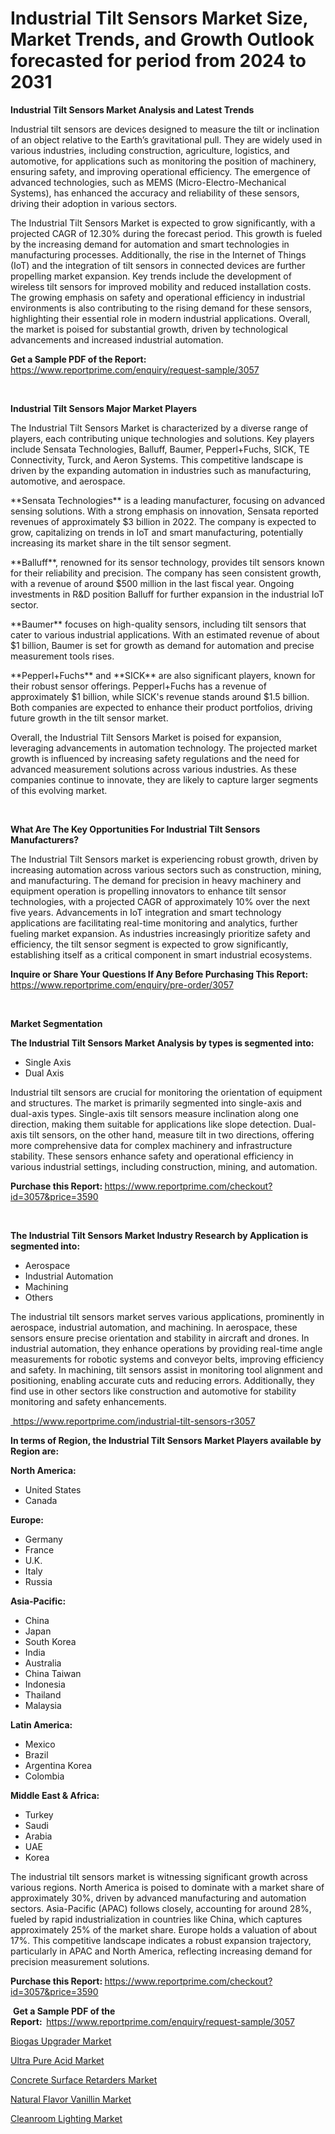 <p><h1>Industrial Tilt Sensors Market Size, Market Trends, and Growth Outlook forecasted for period from 2024 to 2031</h1></p><p><strong>Industrial Tilt Sensors Market Analysis and Latest Trends</strong></p>
<p><p>Industrial tilt sensors are devices designed to measure the tilt or inclination of an object relative to the Earth’s gravitational pull. They are widely used in various industries, including construction, agriculture, logistics, and automotive, for applications such as monitoring the position of machinery, ensuring safety, and improving operational efficiency. The emergence of advanced technologies, such as MEMS (Micro-Electro-Mechanical Systems), has enhanced the accuracy and reliability of these sensors, driving their adoption in various sectors.</p><p>The Industrial Tilt Sensors Market is expected to grow significantly, with a projected CAGR of 12.30% during the forecast period. This growth is fueled by the increasing demand for automation and smart technologies in manufacturing processes. Additionally, the rise in the Internet of Things (IoT) and the integration of tilt sensors in connected devices are further propelling market expansion. Key trends include the development of wireless tilt sensors for improved mobility and reduced installation costs. The growing emphasis on safety and operational efficiency in industrial environments is also contributing to the rising demand for these sensors, highlighting their essential role in modern industrial applications. Overall, the market is poised for substantial growth, driven by technological advancements and increased industrial automation.</p></p>
<p><strong>Get a Sample PDF of the Report:&nbsp;</strong> <a href="https://www.reportprime.com/enquiry/request-sample/3057">https://www.reportprime.com/enquiry/request-sample/3057</a></p>
<p>&nbsp;</p>
<p><strong>Industrial Tilt Sensors Major Market Players</strong></p>
<p><p>The Industrial Tilt Sensors Market is characterized by a diverse range of players, each contributing unique technologies and solutions. Key players include Sensata Technologies, Balluff, Baumer, Pepperl+Fuchs, SICK, TE Connectivity, Turck, and Aeron Systems. This competitive landscape is driven by the expanding automation in industries such as manufacturing, automotive, and aerospace.</p><p>**Sensata Technologies** is a leading manufacturer, focusing on advanced sensing solutions. With a strong emphasis on innovation, Sensata reported revenues of approximately $3 billion in 2022. The company is expected to grow, capitalizing on trends in IoT and smart manufacturing, potentially increasing its market share in the tilt sensor segment.</p><p>**Balluff**, renowned for its sensor technology, provides tilt sensors known for their reliability and precision. The company has seen consistent growth, with a revenue of around $500 million in the last fiscal year. Ongoing investments in R&D position Balluff for further expansion in the industrial IoT sector.</p><p>**Baumer** focuses on high-quality sensors, including tilt sensors that cater to various industrial applications. With an estimated revenue of about $1 billion, Baumer is set for growth as demand for automation and precise measurement tools rises.</p><p>**Pepperl+Fuchs** and **SICK** are also significant players, known for their robust sensor offerings. Pepperl+Fuchs has a revenue of approximately $1 billion, while SICK's revenue stands around $1.5 billion. Both companies are expected to enhance their product portfolios, driving future growth in the tilt sensor market.</p><p>Overall, the Industrial Tilt Sensors Market is poised for expansion, leveraging advancements in automation technology. The projected market growth is influenced by increasing safety regulations and the need for advanced measurement solutions across various industries. As these companies continue to innovate, they are likely to capture larger segments of this evolving market.</p></p>
<p>&nbsp;</p>
<p><strong>What Are The Key Opportunities For Industrial Tilt Sensors Manufacturers?</strong></p>
<p><p>The Industrial Tilt Sensors market is experiencing robust growth, driven by increasing automation across various sectors such as construction, mining, and manufacturing. The demand for precision in heavy machinery and equipment operation is propelling innovators to enhance tilt sensor technologies, with a projected CAGR of approximately 10% over the next five years. Advancements in IoT integration and smart technology applications are facilitating real-time monitoring and analytics, further fueling market expansion. As industries increasingly prioritize safety and efficiency, the tilt sensor segment is expected to grow significantly, establishing itself as a critical component in smart industrial ecosystems.</p></p>
<p><strong>Inquire or Share Your Questions If Any Before Purchasing This Report:</strong> <a href="https://www.reportprime.com/enquiry/pre-order/3057">https://www.reportprime.com/enquiry/pre-order/3057</a></p>
<p>&nbsp;</p>
<p><strong>Market Segmentation</strong></p>
<p><strong>The Industrial Tilt Sensors Market Analysis by types is segmented into:</strong></p>
<p><ul><li>Single Axis</li><li>Dual Axis</li></ul></p>
<p><p>Industrial tilt sensors are crucial for monitoring the orientation of equipment and structures. The market is primarily segmented into single-axis and dual-axis types. Single-axis tilt sensors measure inclination along one direction, making them suitable for applications like slope detection. Dual-axis tilt sensors, on the other hand, measure tilt in two directions, offering more comprehensive data for complex machinery and infrastructure stability. These sensors enhance safety and operational efficiency in various industrial settings, including construction, mining, and automation.</p></p>
<p><strong>Purchase this Report:&nbsp;</strong><a href="https://www.reportprime.com/checkout?id=3057&price=3590">https://www.reportprime.com/checkout?id=3057&price=3590</a></p>
<p>&nbsp;</p>
<p><strong>The Industrial Tilt Sensors Market Industry Research by Application is segmented into:</strong></p>
<p><ul><li>Aerospace</li><li>Industrial Automation</li><li>Machining</li><li>Others</li></ul></p>
<p><p>The industrial tilt sensors market serves various applications, prominently in aerospace, industrial automation, and machining. In aerospace, these sensors ensure precise orientation and stability in aircraft and drones. In industrial automation, they enhance operations by providing real-time angle measurements for robotic systems and conveyor belts, improving efficiency and safety. In machining, tilt sensors assist in monitoring tool alignment and positioning, enabling accurate cuts and reducing errors. Additionally, they find use in other sectors like construction and automotive for stability monitoring and safety enhancements.</p></p>
<p><a href="https://www.reportprime.com/industrial-tilt-sensors-r3057">&nbsp;https://www.reportprime.com/industrial-tilt-sensors-r3057</a></p>
<p><strong>In terms of Region, the Industrial Tilt Sensors Market Players available by Region are:</strong></p>
<p>
    <p> <strong> North America: </strong>
        <ul>
            <li>United States</li>
            <li>Canada</li>
        </ul>
        </p> 
    <p> <strong> Europe: </strong>
        <ul>
            <li>Germany</li>
            <li>France</li>
            <li>U.K.</li>
            <li>Italy</li>
            <li>Russia</li>
        </ul>
        </p> 
    <p> <strong> Asia-Pacific: </strong>
        <ul>
            <li>China</li>
            <li>Japan</li>
            <li>South Korea</li>
            <li>India</li>
            <li>Australia</li>
            <li>China Taiwan</li>
            <li>Indonesia</li>
            <li>Thailand</li>
            <li>Malaysia</li>
        </ul>
        </p> 
    <p> <strong> Latin America: </strong>
        <ul>
            <li>Mexico</li>
            <li>Brazil</li>
            <li>Argentina Korea</li>
            <li>Colombia</li>
        </ul>
        </p> 
    <p> <strong> Middle East & Africa: </strong>
        <ul>
            <li>Turkey</li>
            <li>Saudi</li>
            <li>Arabia</li>
            <li>UAE</li>
            <li>Korea</li>
        </ul>
    </p>
    </p>
<p><p>The industrial tilt sensors market is witnessing significant growth across various regions. North America is poised to dominate with a market share of approximately 30%, driven by advanced manufacturing and automation sectors. Asia-Pacific (APAC) follows closely, accounting for around 28%, fueled by rapid industrialization in countries like China, which captures approximately 25% of the market share. Europe holds a valuation of about 17%. This competitive landscape indicates a robust expansion trajectory, particularly in APAC and North America, reflecting increasing demand for precision measurement solutions.</p></p>
<p><strong>Purchase this Report: </strong><a href="https://www.reportprime.com/checkout?id=3057&price=3590">https://www.reportprime.com/checkout?id=3057&price=3590</a></p>
<p>&nbsp;<strong>Get a Sample PDF of the Report:&nbsp;&nbsp;</strong><a href="https://www.reportprime.com/enquiry/request-sample/3057">https://www.reportprime.com/enquiry/request-sample/3057</a></p>
<p><strong></strong></p>
<p><p><a href="https://www.linkedin.com/pulse/navigating-global-biogas-upgrader-market-landscape-trends-kgmze?trackingId=JrP2ANYWTIGsIdDRwWlm%2FA%3D%3D">Biogas Upgrader Market</a></p><p><a href="https://issuu.com/reportprime-2/docs/ultra-pure-acid-market-size-2030.pp_e361d463cf1f01">Ultra Pure Acid Market</a></p><p><a href="https://www.linkedin.com/pulse/concrete-surface-retarders-market-share-size-trends-industry-analysis-g6oyf?trackingId=0Z%2Fv7xZ9TeWj%2FcoZptforg%3D%3D">Concrete Surface Retarders Market</a></p><p><a href="https://issuu.com/reportprime-2/docs/natural-flavor-vanillin-market-size_e118c91835ee45">Natural Flavor Vanillin Market</a></p><p><a href="https://www.linkedin.com/pulse/strategic-market-insights-global-cleanroom-lighting-2024-1cn3e?trackingId=ajRnuCgoRWu2Ga1eR64fvw%3D%3D">Cleanroom Lighting Market</a></p></p>